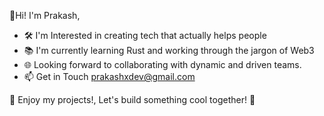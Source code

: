 👋Hi! I'm Prakash, 

- 🛠️ I'm Interested in creating tech that actually helps people
- 📚 I'm currently learning Rust and working through the jargon of Web3
- 🌐 Looking forward to collaborating with dynamic and driven teams.
- 📫 Get in Touch prakashxdev@gmail.com

🌟 Enjoy my projects!, Let's build something cool together! 🚀
